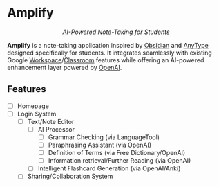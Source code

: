 # Amplify

<center><i>AI-Powered Note-Taking for Students</i></center>

**Amplify** is a note-taking application inspired by [Obsidian](https://obsidian.md/) and [AnyType](https://anytype.io/) designed specifically for students. It integrates seamlessly with existing Google [Workspace](https://workspace.google.com/)/[Classroom](https://classroom.google.com/) features while offering an AI-powered enhancement layer powered by [OpenAI](https://openai.com/).

## Features

- [ ] Homepage
- [ ] Login System
	- [ ] Text/Note Editor
		- [ ] AI Processor
			- [ ] Grammar Checking (via LanguageTool)
			- [ ] Paraphrasing Assistant (via OpenAI)
			- [ ] Definition of Terms (via Free Dictionary/OpenAI)
			- [ ] Information retrieval/Further Reading (via OpenAI)
		- [ ] Intelligent Flashcard Generation (via OpenAI/Anki)
	- [ ] Sharing/Collaboration System
